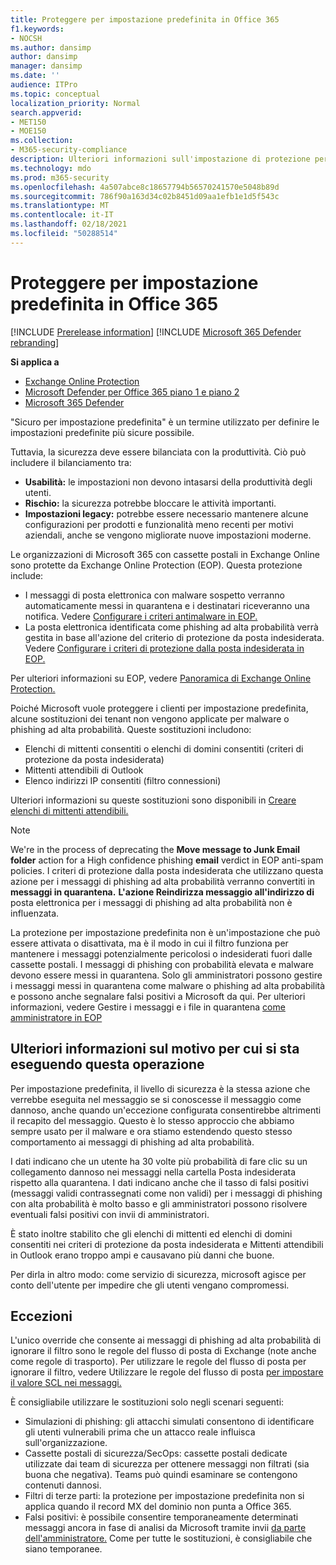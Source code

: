 ```yaml
---
title: Proteggere per impostazione predefinita in Office 365
f1.keywords:
- NOCSH
ms.author: dansimp
author: dansimp
manager: dansimp
ms.date: ''
audience: ITPro
ms.topic: conceptual
localization_priority: Normal
search.appverid:
- MET150
- MOE150
ms.collection:
- M365-security-compliance
description: Ulteriori informazioni sull'impostazione di protezione per impostazione predefinita in Exchange Online Protection (EOP)
ms.technology: mdo
ms.prod: m365-security
ms.openlocfilehash: 4a507abce8c18657794b56570241570e5048b89d
ms.sourcegitcommit: 786f90a163d34c02b8451d09aa1efb1e1d5f543c
ms.translationtype: MT
ms.contentlocale: it-IT
ms.lasthandoff: 02/18/2021
ms.locfileid: "50288514"
---
```

# <a name="secure-by-default-in-office-365"></a>Proteggere per impostazione predefinita in Office 365

[!INCLUDE [Prerelease information](../includes/prerelease.md)]
[!INCLUDE [Microsoft 365 Defender rebranding](../includes/microsoft-defender-for-office.md)]

**Si applica a**
- [Exchange Online Protection](exchange-online-protection-overview.md)
- [Microsoft Defender per Office 365 piano 1 e piano 2](office-365-atp.md)
- [Microsoft 365 Defender](../mtp/microsoft-threat-protection.md)

"Sicuro per impostazione predefinita" è un termine utilizzato per definire le impostazioni predefinite più sicure possibile.

Tuttavia, la sicurezza deve essere bilanciata con la produttività. Ciò può includere il bilanciamento tra:

- **Usabilità:** le impostazioni non devono intasarsi della produttività degli utenti.
- **Rischio:** la sicurezza potrebbe bloccare le attività importanti.
- **Impostazioni legacy:** potrebbe essere necessario mantenere alcune configurazioni per prodotti e funzionalità meno recenti per motivi aziendali, anche se vengono migliorate nuove impostazioni moderne.

Le organizzazioni di Microsoft 365 con cassette postali in Exchange Online sono protette da Exchange Online Protection (EOP). Questa protezione include:

- I messaggi di posta elettronica con malware sospetto verranno automaticamente messi in quarantena e i destinatari riceveranno una notifica. Vedere [Configurare i criteri antimalware in EOP.](configure-anti-malware-policies.md)
- La posta elettronica identificata come phishing ad alta probabilità verrà gestita in base all'azione del criterio di protezione da posta indesiderata. Vedere [Configurare i criteri di protezione dalla posta indesiderata in EOP.](configure-your-spam-filter-policies.md)

Per ulteriori informazioni su EOP, vedere [Panoramica di Exchange Online Protection.](exchange-online-protection-overview.md)

Poiché Microsoft vuole proteggere i clienti per impostazione predefinita, alcune sostituzioni dei tenant non vengono applicate per malware o phishing ad alta probabilità. Queste sostituzioni includono:

- Elenchi di mittenti consentiti o elenchi di domini consentiti (criteri di protezione da posta indesiderata)
- Mittenti attendibili di Outlook
- Elenco indirizzi IP consentiti (filtro connessioni)

Ulteriori informazioni su queste sostituzioni sono disponibili in [Creare elenchi di mittenti attendibili.](create-safe-sender-lists-in-office-365.md)

> [!NOTE]
> We're in the process of deprecating the **Move message to Junk Email folder** action for a High confidence phishing **email** verdict in EOP anti-spam policies. I criteri di protezione dalla posta indesiderata che utilizzano questa azione per i messaggi di phishing ad alta probabilità verranno convertiti in **messaggi in quarantena.** **L'azione Reindirizza messaggio all'indirizzo di** posta elettronica per i messaggi di phishing ad alta probabilità non è influenzata.

La protezione per impostazione predefinita non è un'impostazione che può essere attivata o disattivata, ma è il modo in cui il filtro funziona per mantenere i messaggi potenzialmente pericolosi o indesiderati fuori dalle cassette postali. I messaggi di phishing con probabilità elevata e malware devono essere messi in quarantena. Solo gli amministratori possono gestire i messaggi messi in quarantena come malware o phishing ad alta probabilità e possono anche segnalare falsi positivi a Microsoft da qui. Per ulteriori informazioni, vedere Gestire i messaggi e i file in quarantena [come amministratore in EOP](manage-quarantined-messages-and-files.md)

## <a name="more-on-why-were-doing-this"></a>Ulteriori informazioni sul motivo per cui si sta eseguendo questa operazione

Per impostazione predefinita, il livello di sicurezza è la stessa azione che verrebbe eseguita nel messaggio se si conoscesse il messaggio come dannoso, anche quando un'eccezione configurata consentirebbe altrimenti il recapito del messaggio. Questo è lo stesso approccio che abbiamo sempre usato per il malware e ora stiamo estendendo questo stesso comportamento ai messaggi di phishing ad alta probabilità.

I dati indicano che un utente ha 30 volte più probabilità di fare clic su un collegamento dannoso nei messaggi nella cartella Posta indesiderata rispetto alla quarantena. I dati indicano anche che il tasso di falsi positivi (messaggi validi contrassegnati come non validi) per i messaggi di phishing con alta probabilità è molto basso e gli amministratori possono risolvere eventuali falsi positivi con invii di amministratori.

È stato inoltre stabilito che gli elenchi di mittenti ed elenchi di domini consentiti nei criteri di protezione da posta indesiderata e Mittenti attendibili in Outlook erano troppo ampi e causavano più danni che buone.

Per dirla in altro modo: come servizio di sicurezza, microsoft agisce per conto dell'utente per impedire che gli utenti vengano compromessi. 

## <a name="exceptions"></a>Eccezioni

L'unico override che consente ai messaggi di phishing ad alta probabilità di ignorare il filtro sono le regole del flusso di posta di Exchange (note anche come regole di trasporto). Per utilizzare le regole del flusso di posta per ignorare il filtro, vedere Utilizzare le regole del flusso di posta [per impostare il valore SCL nei messaggi.](use-mail-flow-rules-to-set-the-spam-confidence-level-scl-in-messages.md)

È consigliabile utilizzare le sostituzioni solo negli scenari seguenti:

- Simulazioni di phishing: gli attacchi simulati consentono di identificare gli utenti vulnerabili prima che un attacco reale influisca sull'organizzazione.
- Cassette postali di sicurezza/SecOps: cassette postali dedicate utilizzate dai team di sicurezza per ottenere messaggi non filtrati (sia buona che negativa). Teams può quindi esaminare se contengono contenuti dannosi.
- Filtri di terze parti: la protezione per impostazione predefinita non si applica quando il record MX del dominio non punta a Office 365.
- Falsi positivi: è possibile consentire temporaneamente determinati messaggi ancora in fase di analisi da Microsoft tramite invii [da parte dell'amministratore.](admin-submission.md) Come per tutte le sostituzioni, è consigliabile che siano temporanee.
